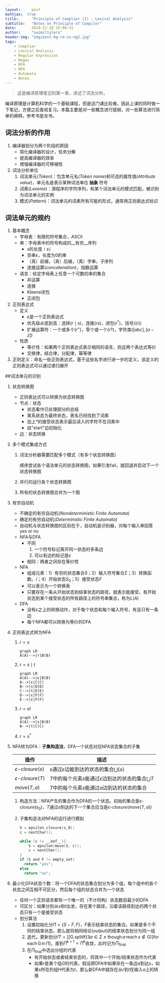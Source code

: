 ```yaml
---
layout:     post
mathjax:  true
title:      "Principle of Complier (I) - Lexical Analysis"
subtitle:   "Notes on Principle of Compiler"
date:       2018-11-10 15:00:31
author:     "swimiltylers"
header-img: "img/post-bg-re-vs-ng2.jpg"
tags:
    - Complier
    - Lexical Analysis
    - Regular Expression
    - Regex
    - DFA
    - NFA
    - Automata
    - Notes
---
```


> 这是编译原理笔记的第一章，讲述了词法分析。

编译原理是计算机科学的一个基础课程，但是这门课比较难，因此上课的同时做一下笔记，方便之后查阅复习。本篇主要是对一些概念进行提纲，对一些算法进行简单的阐释。参考书是龙书。

## 词法分析的作用

1. 编译器划分为两个阶段的原因
   + 简化编译器的设计，任务分解
   + 提高编译器的效率
   + 增强编译器的可移植性
2. 词法分析单位
   1. 词法单元(_Token_)：包含单元名(_Token name_)和可选的属性值(_Attribute value_)，单元名是表示某种词法单位 __抽象__ 符号
   2. 词素(_Lexeme_)：源程序的字符序列，和某个词法单元的模式匹配，被识别为词法单元的实例
   3. 模式(_Pattern_)：词法单元的词素所有可能的形式，通常用正则表达式标识

## 词法单元的规约

1. 基本概念
   + 字母表：有限的符号集合，ASCII
   + 串：字母表中的符号构成的__有穷__序列
     + $s$的长度$\mid s\mid$
     + 空串$\varepsilon$，长度为0的串
     + （真）前缀，（真）后缀，（真）字串，子序列
     + 连接运算(_concatenation_)，指数运算
   + 语言：给定字母表上任意一个可数的串的集合
     + 并运算
     + 连接
     + Kleene闭包
     + 正闭包
2. 正则表达式
   + 定义
     + $\varepsilon$是一个正则表达式
     + 优先级从低到高：选择($r\mid s$)，连接($rs$)，闭包($r^*$)，括号($\left(r\right)$)
     + 扩展运算符：一个或多个($r^+$)，零个或一个($r?$)，字符类($\left[abc\right],\,\left[a-z\right]$)
   + 性质
     + 等价性：如果两个正则表达式表示相同的语言，则这两个表达式等价
     + 交换律，结合律，分配律，幂等律
3. 正则定义：命名一些正则表达式，基于这些名字进行进一步的定义，该定义的正则表达式可以通过递归展开

##词法单元的识别

1. 状态转换图

   + 正则表达式可以转换为状态转换图
   + 节点：状态
     + 状态看作已处理部分的总结
     + 某系状态为最终状态，表名已经找到了词素
     + 加上*的接受状态表示最后读入的字符不在词素中
     + 由"start"边初始化
   + 边：状态转换

2. 多个模式集成方式

   1. 词法分析器需要匹配多个模式（有多个状态转换图）

      顺序尝试各个语法单元的状态转换图，如果引发fail，就回退并启动下一个状态转换图

   2. 并行的运行各个状态转换图

   3. 所有的状态转换图合并为一个图

3. 有穷自动机

   + 不确定的有穷自动机(_Nondeterministic Finite Automata_)
   + 确定的有穷自动机(_Deterministic Finite Automata_)
   + 自动机与状态转换图的区别在于，自动机是识别器，对每个输入串回答yes or no
   + NFA与DFA
     + 不同
       1. 一个符号标记离开同一状态的多条边
       2. 可以有边的标记是$\varepsilon$
     + 相同：两者之间存在等价性
   + NFA
     + 组成元素：1）有穷的状态集合$S$；2）输入符号集合$\Sigma$；3）转换函数。/；4）开始状态$S_0$；5）接受状态$F$
     + 可以表示为一个转换表
     + 只要存在一条从开始状态到结束状态的路径，就表示能接受。有开始状态到某个接受状态的所有路径上的符号串集合，称为$L(A)$
   + DFA
     + 没有$\varepsilon$之上的转换动作，对于每个状态和每个输入符号，有且只有一条边
     + 每个NFA都可以转换为等价的DFA

4. 正则表达式转为NFA

   1. $r=s$

      ```mermaid
      graph LR
      A(A)-->|r|B(B)
      ```

   2. $r=s\mid t$

      ```mermaid
      graph LR
      A(A)-->|ε|B(B)
      A-->|ε|C(C)
      B-->|s|D(D)
      C-->|t|E(E)
      D-->|ε|F(F)
      E-->|ε|F(F)
      ```

   3. $r=st$

      ```mermaid
      graph LR
      A(A)-->|s|B(B)
      B-->|t|C(C)
      ```

   4. $r=s^*$

5. NFA转为DFA：**子集构造法**，DFA一个状态对应NFA状态集合的子集

   | 操作                       | 描述                                                         |
   | -------------------------- | ------------------------------------------------------------ |
   | $\varepsilon$-$closure(s)$ | $s$通过$\varepsilon$边能到达的状态的集合$\bigcup \{s\}$      |
   | $\varepsilon$-$closure(T)$ | $T$中的每个元素$s$能通过$\varepsilon$边到达的状态的集合$\bigcup T$ |
   | $move(T,a)$                | $T$中的每个元素$s$能通过$a$边到达的状态的集合                |

   1. 构造方法：NFA产生的集合作为DFA的一个状态。初始的集合是$\varepsilon$-$closure(s_0)$，$T$通过$a$到达的下一个集合应当是$\varepsilon$-$closure(move(T,a))$

   2. 子集构造法对NFA的运行进行模拟

      ```c
      S = epsilon_closure(s_0);
      c = nextChar();
      
      while (c != __eof__){
          S = epsilon(move(S, c));
          c = nextChar();
      }
      if (S and F != empty_set)
      	return "yes";
      else
      	return "no";
      ```

6. 最小化DFA状态个数：将一个DFA的状态集合划分为多个组，每个组中的各个状态之间互相不可区分，然后每个组的状态合并为一个状态

   + 任何一个正则语言都有一个唯一的（不计同构）状态数目最少的DFA
   + 可区分：如果分别从$s$和$t$出发，存在某个路径，沿着该路径到达的两个状态只有一个是接受状态
   + 划分算法
     1. 设置初始化分$\Pi=\{S-F,F\}$，$F$表示结束状态的集合。如果是多个不同的结束状态，那么就将相同结论(_output_)的结束状态划分为同一组
     2. 迭代，更新划分$\Pi'=\big[\left[\mathrm{G.splitIf}\left(\exists a\in\Sigma\wedge\mathrm{though\,}a\,\mathrm{reach\,} s\notin \mathrm{G}\right)\right]\mathrm{for\,each\,G\, in\,}\Pi\big]$，直到$\Pi^{k+1}=\Pi^{k}$收敛，此时记为$\Pi_{\mathrm{final}}$
     3. 在$\Pi_{\mathrm{final}}$中选出分组的代表
        + 有开始状态或者结束状态的，将其中一个开始/结束状态作为代表
        + 如果$r$是某个组$G$的代表，假设原DFA中如果存在一条边$a$到达$s$，如果$s$所在的组$H$代表为$t$，那么新DFA中就存在从$r$到$t$在输入$a$上的转换

